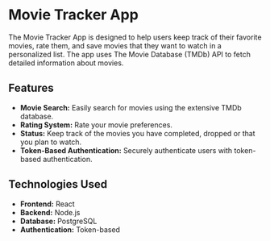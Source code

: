 # Movie Tracker App

The Movie Tracker App is designed to help users keep track of their favorite movies, rate them, and save movies that they want to watch in a personalized list. The app uses The Movie Database (TMDb) API to fetch detailed information about movies.

## Features

- **Movie Search:** Easily search for movies using the extensive TMDb database.
- **Rating System:** Rate your movie preferences.
- **Status:** Keep track of the movies you have completed, dropped or that you plan to watch.
- **Token-Based Authentication:** Securely authenticate users with token-based authentication.

## Technologies Used

- **Frontend:** React
- **Backend:** Node.js
- **Database:** PostgreSQL
- **Authentication:** Token-based
